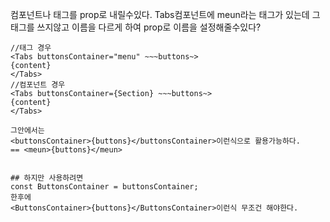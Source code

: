 

컴포넌트나 태그를 prop로 내릴수있다. 
Tabs컴포넌트에 meun라는 태그가 있는데 그 태그를 쓰지않고 이름을 다르게 하여 prop로 이름을 설정해줄수있다?
```
//태그 경우
<Tabs buttonsContainer="menu" ~~~buttons~>
{content}
</Tabs>
//컴포넌트 경우
<Tabs buttonsContainer={Section} ~~~buttons~>
{content}
</Tabs>
```
```
그안에서는 
<buttonsContainer>{buttons}</buttonsContainer>이런식으로 활용가능하다.
== <meun>{buttons}</meun>


## 하지만 사용하려면
const ButtonsContainer = buttonsContainer;
한후에 
<ButtonsContainer>{buttons}</ButtonsContainer>이런식 무조건 해야한다.
```